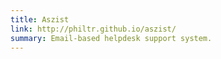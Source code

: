 ```yaml
---
title: Aszist
link: http://philtr.github.io/aszist/
summary: Email-based helpdesk support system.
---
```


